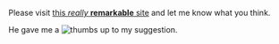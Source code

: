Please visit [this *really* **remarkable** site](http://www.google.com "This is title text") and let me know what you think.

He gave me a ![thumbs up](https://cdn2.iconfinder.com/data/icons/font-awesome/1792/thumbs-up-32.png "Thubms up image") to my suggestion.
